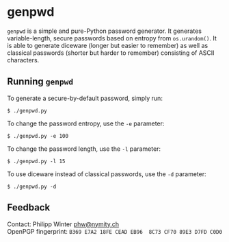 genpwd
======

`genpwd` is a simple and pure-Python password generator.  It generates
variable-length, secure passwords based on entropy from `os.urandom()`.  It is
able to generate diceware (longer but easier to remember) as well as classical
passwords (shorter but harder to remember) consisting of ASCII characters.

Running `genpwd`
----------------

To generate a secure-by-default password, simply run:

    $ ./genpwd.py

To change the password entropy, use the `-e` parameter:

    $ ./genpwd.py -e 100

To change the password length, use the `-l` parameter:

    $ ./genpwd.py -l 15

To use diceware instead of classical passwords, use the `-d` parameter:

    $ ./genpwd.py -d

Feedback
--------

Contact: Philipp Winter <phw@nymity.ch>  
OpenPGP fingerprint: `B369 E7A2 18FE CEAD EB96  8C73 CF70 89E3 D7FD C0D0`
